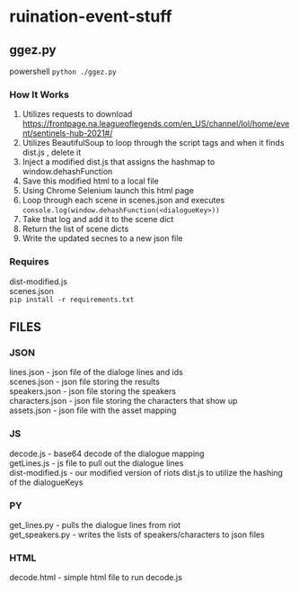 # ruination-event-stuff


## ggez.py

powershell `python ./ggez.py`

### How It Works

1. Utilizes requests to download https://frontpage.na.leagueoflegends.com/en_US/channel/lol/home/event/sentinels-hub-2021#/  
2. Utilizes BeautifulSoup to loop through the script tags and when it finds dist.js , delete it
3. Inject a modified dist.js that assigns the hashmap to window.dehashFunction
4. Save this modified html to a local file
5. Using Chrome Selenium launch this html page
6. Loop through each scene in scenes.json and executes `console.log(window.dehashFunction(<dialogueKey>))`
7. Take that log and add it to the scene dict
8. Return the list of scene dicts
9. Write the updated secnes to a new json file


### Requires
dist-modified.js  
scenes.json  
`pip install -r requirements.txt`  

## FILES

### JSON 
lines.json - json file of the dialoge lines and ids  
scenes.json - json file storing the results  
speakers.json - json file storing the speakers  
characters.json - json file storing the characters that show up  
assets.json - json file with the asset mapping
### JS
decode.js - base64 decode of the dialogue mapping  
getLines.js - js file to pull out the dialogue lines  
dist-modified.js - our modified version of riots dist.js to utilize the hashing of the dialogueKeys

### PY

get_lines.py - pulls the dialogue lines from riot  
get_speakers.py - writes the lists of speakers/characters to json files  

### HTML
decode.html - simple html file to run decode.js
